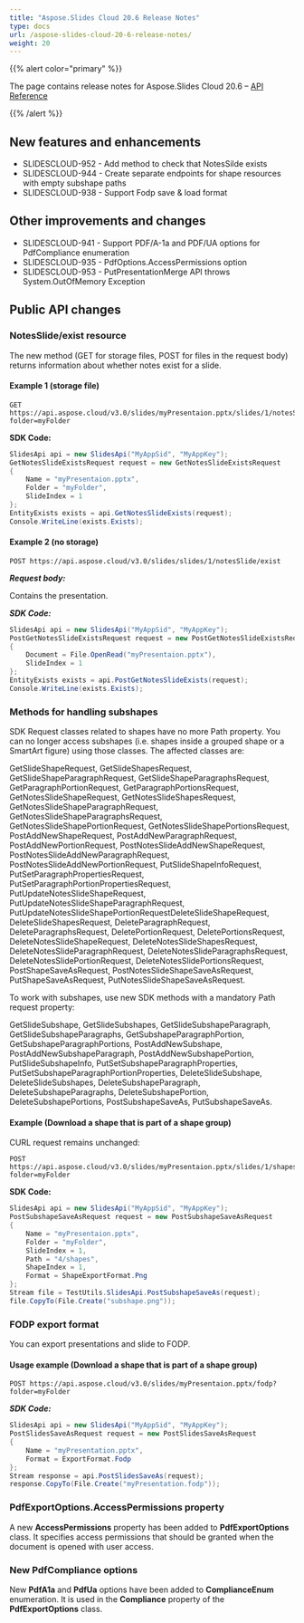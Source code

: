 ```yaml
---
title: "Aspose.Slides Cloud 20.6 Release Notes"
type: docs
url: /aspose-slides-cloud-20-6-release-notes/
weight: 20
---
```


{{% alert color="primary" %}} 

The page contains release notes for Aspose.Slides Cloud 20.6 – [API Reference](https://apireference.aspose.cloud/slides/)

{{% /alert %}} 
## **New features and enhancements**
- SLIDESCLOUD-952 - Add method to check that NotesSilde exists
- SLIDESCLOUD-944 - Create separate endpoints for shape resources with empty subshape paths
- SLIDESCLOUD-938 - Support Fodp save & load format
## **Other improvements and changes**
- SLIDESCLOUD-941 - Support PDF/A-1a and PDF/UA options for PdfCompliance enumeration
- SLIDESCLOUD-935 - PdfOptions.AccessPermissions option
- SLIDESCLOUD-953 - PutPresentationMerge API throws System.OutOfMemory Exception
## **Public API changes**
### **NotesSlide/exist resource**
The new method (GET for storage files, POST for files in the request body) returns information about whether notes exist for a slide.
#### **Example 1 (storage file)**


```
GET https://api.aspose.cloud/v3.0/slides/myPresentaion.pptx/slides/1/notesSlide/exist?folder=myFolder
```

**SDK Code:**

```csharp
SlidesApi api = new SlidesApi("MyAppSid", "MyAppKey");
GetNotesSlideExistsRequest request = new GetNotesSlideExistsRequest
{
    Name = "myPresentaion.pptx",
    Folder = "myFolder",
    SlideIndex = 1
};
EntityExists exists = api.GetNotesSlideExists(request);
Console.WriteLine(exists.Exists);
```


#### **Example 2 (no storage)**
```
POST https://api.aspose.cloud/v3.0/slides/slides/1/notesSlide/exist
```

***Request body:***

Contains the presentation.

***SDK Code:***

```csharp
SlidesApi api = new SlidesApi("MyAppSid", "MyAppKey");
PostGetNotesSlideExistsRequest request = new PostGetNotesSlideExistsRequest
{
    Document = File.OpenRead("myPresentaion.pptx"),
    SlideIndex = 1
};
EntityExists exists = api.PostGetNotesSlideExists(request);
Console.WriteLine(exists.Exists);
```
### **Methods for handling subshapes**
SDK Request classes related to shapes have no more Path property. You can no longer access subshapes (i.e. shapes inside a grouped shape or a SmartArt figure) using those classes. The affected classes are:

GetSlideShapeRequest, GetSlideShapesRequest, GetSlideShapeParagraphRequest, GetSlideShapeParagraphsRequest, GetParagraphPortionRequest, GetParagraphPortionsRequest, GetNotesSlideShapeRequest, GetNotesSlideShapesRequest, GetNotesSlideShapeParagraphRequest, GetNotesSlideShapeParagraphsRequest, GetNotesSlideShapePortionRequest, GetNotesSlideShapePortionsRequest, PostAddNewShapeRequest, PostAddNewParagraphRequest, PostAddNewPortionRequest, PostNotesSlideAddNewShapeRequest, PostNotesSlideAddNewParagraphRequest, PostNotesSlideAddNewPortionRequest, PutSlideShapeInfoRequest, PutSetParagraphPropertiesRequest, PutSetParagraphPortionPropertiesRequest, PutUpdateNotesSlideShapeRequest, PutUpdateNotesSlideShapeParagraphRequest, PutUpdateNotesSlideShapePortionRequestDeleteSlideShapeRequest, DeleteSlideShapesRequest, DeleteParagraphRequest, DeleteParagraphsRequest, DeletePortionRequest, DeletePortionsRequest, DeleteNotesSlideShapeRequest, DeleteNotesSlideShapesRequest, DeleteNotesSlideParagraphRequest, DeleteNotesSlideParagraphsRequest, DeleteNotesSlidePortionRequest, DeleteNotesSlidePortionsRequest, PostShapeSaveAsRequest, PostNotesSlideShapeSaveAsRequest, PutShapeSaveAsRequest, PutNotesSlideShapeSaveAsRequest.

To work with subshapes, use new SDK methods with a mandatory Path request property:

GetSlideSubshape, GetSlideSubshapes, GetSlideSubshapeParagraph, GetSlideSubshapeParagraphs, GetSubshapeParagraphPortion, GetSubshapeParagraphPortions, PostAddNewSubshape, PostAddNewSubshapeParagraph, PostAddNewSubshapePortion, PutSlideSubshapeInfo, PutSetSubshapeParagraphProperties, PutSetSubshapeParagraphPortionProperties, DeleteSlideSubshape, DeleteSlideSubshapes, DeleteSubshapeParagraph, DeleteSubshapeParagraphs, DeleteSubshapePortion, DeleteSubshapePortions, PostSubshapeSaveAs, PutSubshapeSaveAs.
#### **Example (Download a shape that is part of a shape group)**
CURL request remains unchanged:

```
POST https://api.aspose.cloud/v3.0/slides/myPresentaion.pptx/slides/1/shapes/4/shapes/1/png?folder=myFolder
```



**SDK Code:**

```csharp
SlidesApi api = new SlidesApi("MyAppSid", "MyAppKey");
PostSubshapeSaveAsRequest request = new PostSubshapeSaveAsRequest
{
    Name = "myPresentaion.pptx",
    Folder = "myFolder",
    SlideIndex = 1,
    Path = "4/shapes",
    ShapeIndex = 1,
    Format = ShapeExportFormat.Png
};
Stream file = TestUtils.SlidesApi.PostSubshapeSaveAs(request);
file.CopyTo(File.Create("subshape.png"));
```
### **FODP export format**
You can export presentations and slide to FODP.
#### **Usage example (Download a shape that is part of a shape group)**
```
POST https://api.aspose.cloud/v3.0/slides/myPresentaion.pptx/fodp?folder=myFolder
```

***SDK Code:***

```csharp
SlidesApi api = new SlidesApi("MyAppSid", "MyAppKey");
PostSlidesSaveAsRequest request = new PostSlidesSaveAsRequest
{
    Name = "myPresentation.pptx",
    Format = ExportFormat.Fodp
};
Stream response = api.PostSlidesSaveAs(request);
response.CopyTo(File.Create("myPresentation.fodp"));
```
### **PdfExportOptions.AccessPermissions property**
A new **AccessPermissions** property has been added to **PdfExportOptions** class. It specifies access permissions that should be granted when the document is opened with user access.
### **New PdfCompliance options**
New **PdfA1a** and **PdfUa** options have been added to **ComplianceEnum** enumeration. It is used in the **Compliance** property of the **PdfExportOptions** class.
